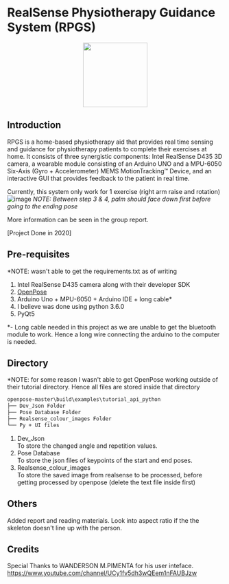 # RealSense Physiotherapy Guidance System (RPGS)
<p align="center">
  <img width="150" height="150" src="https://user-images.githubusercontent.com/84503515/119081935-9f133f00-ba2f-11eb-8483-a9cad97136bf.png">
</p>

## Introduction
RPGS is a home-based physiotherapy aid that provides real time sensing and guidance for physiotherapy patients to complete their exercises at home. It consists of three synergistic components: Intel RealSense D435 3D camera, a wearable module consisting of an Arduino UNO and a MPU-6050 Six-Axis (Gyro + Accelerometer) MEMS MotionTracking™ Device, and an interactive GUI that provides feedback to the patient in real time.

Currently, this system only work for 1 exercise (right arm raise and rotation)
![image](https://user-images.githubusercontent.com/84503515/119089767-4185ef00-ba3d-11eb-9747-ad3def3d8385.png)
*NOTE: Between step 3 & 4, palm should face down first before going to the ending pose*

More information can be seen in the group report.

[Project Done in 2020]

## Pre-requisites
*NOTE: wasn't able to get the requirements.txt as of writing
1) Intel RealSense D435 camera along with their developer SDK
2) [OpenPose](https://github.com/CMU-Perceptual-Computing-Lab/openpose)
3) Arduino Uno + MPU-6050 + Arduino IDE + long cable*
4) I believe was done using python 3.6.0
5) PyQt5

*- Long cable needed in this project as we are unable to get the bluetooth module to work. Hence a long wire connecting the arduino to the computer is needed.

## Directory
*NOTE: for some reason I wasn't able to get OpenPose working outside of their tutorial directory. Hence all files are stored inside that directory
```bash
openpose-master\build\examples\tutorial_api_python
├── Dev_Json Folder
├── Pose Database Folder
├── Realsense_colour_images Folder
└── Py + UI files
```
1) Dev_Json  
To store the changed angle and repetition values. 
3) Pose Database  
To store the json files of keypoints of the start and end poses. 
3) Realsense_colour_images  
To store the saved image from realsense to be processed, before getting processed by openpose (delete the text file inside first)

## Others
Added report and reading materials.
Look into aspect ratio if the the skeleton doesn't line up with the person.

## Credits
Special Thanks to WANDERSON M.PIMENTA for his user inteface.  
https://www.youtube.com/channel/UCy1fv5dh3wQEem1nFAUBJzw
